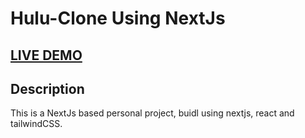 # Hulu-Clone Using NextJs


## <a href="https://hulu-clone-one-bice.vercel.app/" target="_blank">LIVE DEMO</a>

## Description

This is a NextJs based personal project, buidl using nextjs, react and tailwindCSS.
